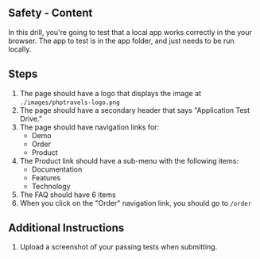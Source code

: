 ## Safety - Content

In this drill, you're going to test that a local app works correctly in the your browser. The app to test is in the app folder, and just needs to be run locally.

## Steps

1. The page should have a logo that displays the image at `./images/phptravels-logo.png`
1. The page should have a secondary header that says "Application Test Drive."
1. The page should have navigation links for:
   * Demo
   * Order
   * Product
1. The Product link should have a sub-menu with the following items:
   * Documentation
   * Features
   * Technology
1. The FAQ should have 6 items
1. When you click on the "Order" navigation link, you should go to `/order`

## Additional Instructions

1. Upload a screenshot of your passing tests when submitting.
